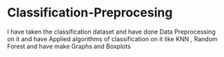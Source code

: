 # Classification-Preprocesing
I have taken the classification dataset and have done Data Preprocessing on it and have Applied algorithms of classification on it like KNN  , Random Forest and have make Graphs and Boxplots
